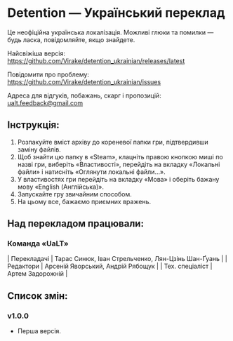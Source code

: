 # Detention — Український переклад

Це неофіційна українська локалізація. Можливі глюки та помилки — будь ласка, повідомляйте, якщо знайдете.

Найсвіжіша версія: https://github.com/Virake/detention_ukrainian/releases/latest

Повідомити про проблему: https://github.com/Virake/detention_ukrainian/issues

Адреса для відгуків, побажань, скарг і пропозицій: [ualt.feedback@gmail.com](mailto:ualt.feedback@gmail.com)

## Інструкція:

1) Розпакуйте вміст архіву до кореневої папки гри, підтвердивши заміну файлів.
2) Щоб знайти цю папку в «Steam», клацніть правою кнопкою миші по назві гри, виберіть «Властивості», перейдіть на вкладку «Локальні файли» і натисніть «Оглянути локальні файли…».
5) У властивостях гри перейдіть на вкладку «Мова» і оберіть бажану мову «English (Англійська)».
6) Запускайте гру звичайним способом.
7) На цьому все, бажаємо приємних вражень.

## Над перекладом працювали:

### Команда «UaLT»

| Перекладачі     | Тарас Синюк, Іван Стрельченко, Лян-Цзінь Шан-Ґуань  |
| Редактори       | Арсеній Яворський, Андрій Рябощук                   |
| Тех. спеціаліст | Артем Задорожній                                    |

## Список змін:

### v1.0.0

- Перша версія.

